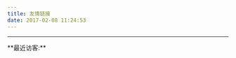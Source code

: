 ```yaml
---
title: 友情链接
date: 2017-02-08 11:24:53
---
```





















<hr>
**最近访客:**
<ul class="ds-recent-visitors" data-num-items="46" data-avatar-size="40"></ul>
